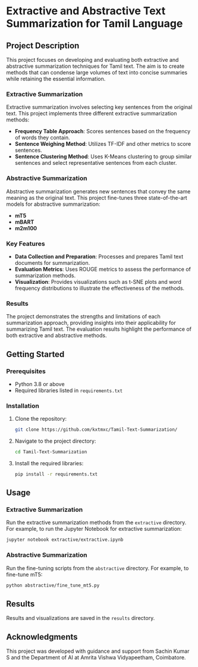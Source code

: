 # Extractive and Abstractive Text Summarization for Tamil Language

## Project Description
This project focuses on developing and evaluating both extractive and abstractive summarization techniques for Tamil text. The aim is to create methods that can condense large volumes of text into concise summaries while retaining the essential information.

### Extractive Summarization
Extractive summarization involves selecting key sentences from the original text. This project implements three different extractive summarization methods:
- **Frequency Table Approach**: Scores sentences based on the frequency of words they contain.
- **Sentence Weighing Method**: Utilizes TF-IDF and other metrics to score sentences.
- **Sentence Clustering Method**: Uses K-Means clustering to group similar sentences and select representative sentences from each cluster.

### Abstractive Summarization
Abstractive summarization generates new sentences that convey the same meaning as the original text. This project fine-tunes three state-of-the-art models for abstractive summarization:
- **mT5**
- **mBART**
- **m2m100**

### Key Features
- **Data Collection and Preparation**: Processes and prepares Tamil text documents for summarization.
- **Evaluation Metrics**: Uses ROUGE metrics to assess the performance of summarization methods.
- **Visualization**: Provides visualizations such as t-SNE plots and word frequency distributions to illustrate the effectiveness of the methods.

### Results
The project demonstrates the strengths and limitations of each summarization approach, providing insights into their applicability for summarizing Tamil text. The evaluation results highlight the performance of both extractive and abstractive methods.

## Getting Started

### Prerequisites
- Python 3.8 or above
- Required libraries listed in `requirements.txt`

### Installation
1. Clone the repository:
   ```bash
   git clone https://github.com/kxtmxc/Tamil-Text-Summarization/
   ```
2. Navigate to the project directory:
   ```bash
   cd Tamil-Text-Summarization
   ```
3. Install the required libraries:
   ```bash
   pip install -r requirements.txt
   ```

## Usage

### Extractive Summarization
Run the extractive summarization methods from the `extractive` directory. For example, to run the Jupyter Notebook for extractive summarization:
   ```bash
   jupyter notebook extractive/extractive.ipynb
   ```

### Abstractive Summarization
Run the fine-tuning scripts from the `abstractive` directory. For example, to fine-tune mT5:
   ```bash
   python abstractive/fine_tune_mt5.py
   ```

## Results
Results and visualizations are saved in the `results` directory.



## Acknowledgments
This project was developed with guidance and support from Sachin Kumar S and the Department of AI at Amrita Vishwa Vidyapeetham, Coimbatore.
```

